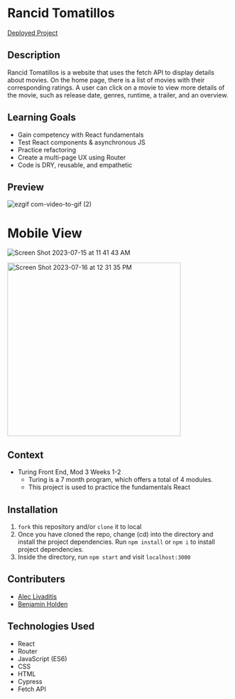 # Rancid Tomatillos

[Deployed Project](https://rancid-tomatillos-gules.vercel.app/) 

## Description
Rancid Tomatillos is a website that uses the fetch API to display details about movies.  On the home page, there is a list of movies with their corresponding ratings.  A user can click on a movie to view more details of the movie, such as release date, genres, runtime, a trailer, and an overview.

## Learning Goals
- Gain competency with React fundamentals
- Test React components & asynchronous JS
- Practice refactoring
- Create a multi-page UX using Router
- Code is DRY, reusable, and empathetic


## Preview
![ezgif com-video-to-gif (2)](https://github.com/alivaditis/rancid-tomatillos/assets/123565022/bc1572b9-f30d-48fe-ad11-491e43d9f70a)

# Mobile View

![Screen Shot 2023-07-15 at 11 41 43 AM](https://github.com/alivaditis/rancid-tomatillos/assets/123565022/c5771e18-adfd-4e92-a077-bb76eb3994b9)

<img width="390" alt="Screen Shot 2023-07-16 at 12 31 35 PM" src="https://github.com/alivaditis/rancid-tomatillos/assets/123565022/a5aa0074-83f8-4036-9b6c-855ac07b6152">

## Context

- Turing Front End, Mod 3 Weeks 1-2
  - Turing is a 7 month program, which offers a total of 4 modules.
  - This project is used to practice the fundamentals React


## Installation
1. `fork` this repository and/or `clone` it to local
1. Once you have cloned the repo, change (cd) into the directory and install the project dependencies. Run `npm install` or `npm i` to install project dependencies.
1. Inside the directory, run `npm start` and visit `localhost:3000`


## Contributers
- [Alec Livaditis](https://github.com/alivaditis)
- [Benjamin Holden](https://github.com/BenHolden010)


## Technologies Used
- React
- Router
- JavaScript (ES6)
- CSS
- HTML
- Cypress
- Fetch API

